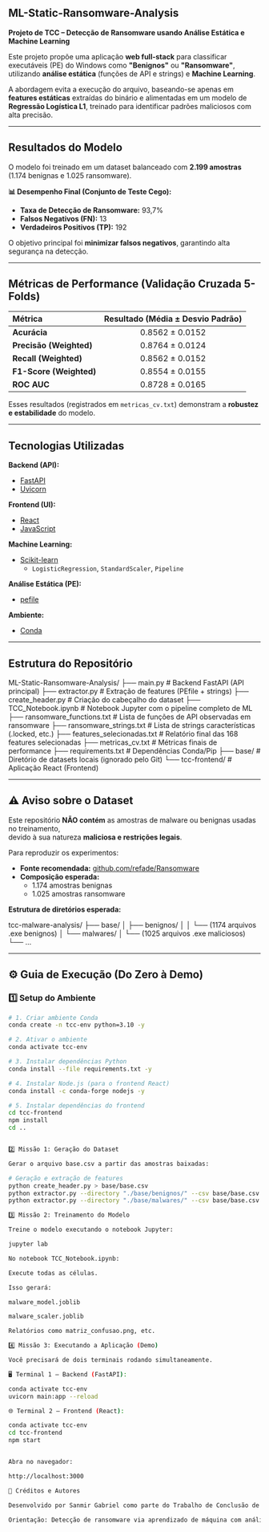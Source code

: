 ## ML-Static-Ransomware-Analysis

**Projeto de TCC – Detecção de Ransomware usando Análise Estática e Machine Learning**

Este projeto propõe uma aplicação **web full-stack** para classificar executáveis (PE) do Windows como **"Benignos"** ou **"Ransomware"**, utilizando **análise estática** (funções de API e strings) e **Machine Learning**.

A abordagem evita a execução do arquivo, baseando-se apenas em **features estáticas** extraídas do binário e alimentadas em um modelo de **Regressão Logística L1**, treinado para identificar padrões maliciosos com alta precisão.

---

## Resultados do Modelo

O modelo foi treinado em um dataset balanceado com **2.199 amostras**  
(1.174 benignas e 1.025 ransomware).

**📊 Desempenho Final (Conjunto de Teste Cego):**
- **Taxa de Detecção de Ransomware:** 93,7%
- **Falsos Negativos (FN):** 13  
- **Verdadeiros Positivos (TP):** 192  

O objetivo principal foi **minimizar falsos negativos**, garantindo alta segurança na detecção.

---

##  Métricas de Performance (Validação Cruzada 5-Folds)

| Métrica | Resultado (Média ± Desvio Padrão) |
|:--------|:----------------------------------:|
| **Acurácia** | 0.8562 ± 0.0152 |
| **Precisão (Weighted)** | 0.8764 ± 0.0124 |
| **Recall (Weighted)** | 0.8562 ± 0.0152 |
| **F1-Score (Weighted)** | 0.8554 ± 0.0155 |
| **ROC AUC** | 0.8728 ± 0.0165 |

Esses resultados (registrados em `metricas_cv.txt`) demonstram a **robustez e estabilidade** do modelo.

---

##  Tecnologias Utilizadas

**Backend (API):**
- [FastAPI](https://fastapi.tiangolo.com/)
- [Uvicorn](https://www.uvicorn.org/)

**Frontend (UI):**
- [React](https://react.dev/)
- [JavaScript](https://developer.mozilla.org/pt-BR/docs/Web/JavaScript)

**Machine Learning:**
- [Scikit-learn](https://scikit-learn.org/)
  - `LogisticRegression`, `StandardScaler`, `Pipeline`

**Análise Estática (PE):**
- [pefile](https://pypi.org/project/pefile/)

**Ambiente:**
- [Conda](https://docs.conda.io/en/latest/)

---

##  Estrutura do Repositório
ML-Static-Ransomware-Analysis/
├── main.py # Backend FastAPI (API principal)
├── extractor.py # Extração de features (PEfile + strings)
├── create_header.py # Criação do cabeçalho do dataset
├── TCC_Notebook.ipynb # Notebook Jupyter com o pipeline completo de ML
├── ransomware_functions.txt # Lista de funções de API observadas em ransomware
├── ransomware_strings.txt # Lista de strings características (.locked, etc.)
├── features_selecionadas.txt # Relatório final das 168 features selecionadas
├── metricas_cv.txt # Métricas finais de performance
├── requirements.txt # Dependências Conda/Pip
├── base/ # Diretório de datasets locais (ignorado pelo Git)
└── tcc-frontend/ # Aplicação React (Frontend)


---

## ⚠️ Aviso sobre o Dataset

Este repositório **NÃO contém** as amostras de malware ou benignas usadas no treinamento,  
devido à sua natureza **maliciosa e restrições legais**.

Para reproduzir os experimentos:

- **Fonte recomendada:** [github.com/refade/Ransomware](https://github.com/refade/Ransomware)  
- **Composição esperada:**
  - 1.174 amostras benignas  
  - 1.025 amostras ransomware

**Estrutura de diretórios esperada:**

tcc-malware-analysis/
├── base/
│ ├── benignos/
│ │ └── (1174 arquivos .exe benignos)
│ └── malwares/
│ └── (1025 arquivos .exe maliciosos)
└── ...


---

## ⚙️ Guia de Execução (Do Zero à Demo)

### 1️⃣ Setup do Ambiente

```bash
# 1. Criar ambiente Conda
conda create -n tcc-env python=3.10 -y

# 2. Ativar o ambiente
conda activate tcc-env

# 3. Instalar dependências Python
conda install --file requirements.txt -y

# 4. Instalar Node.js (para o frontend React)
conda install -c conda-forge nodejs -y

# 5. Instalar dependências do frontend
cd tcc-frontend
npm install
cd ..


2️⃣ Missão 1: Geração do Dataset

Gerar o arquivo base.csv a partir das amostras baixadas:

# Geração e extração de features
python create_header.py > base/base.csv
python extractor.py --directory "./base/benignos/" --csv base/base.csv --fileclass 0
python extractor.py --directory "./base/malwares/" --csv base/base.csv --fileclass 1

3️⃣ Missão 2: Treinamento do Modelo

Treine o modelo executando o notebook Jupyter:

jupyter lab

No notebook TCC_Notebook.ipynb:

Execute todas as células.

Isso gerará:

malware_model.joblib

malware_scaler.joblib

Relatórios como matriz_confusao.png, etc.

4️⃣ Missão 3: Executando a Aplicação (Demo)

Você precisará de dois terminais rodando simultaneamente.

🖥️ Terminal 1 – Backend (FastAPI):

conda activate tcc-env
uvicorn main:app --reload

🌐 Terminal 2 – Frontend (React):

conda activate tcc-env
cd tcc-frontend
npm start


Abra no navegador:

http://localhost:3000

🧩 Créditos e Autores

Desenvolvido por Sanmir Gabriel como parte do Trabalho de Conclusão de Curso (TCC) em Ciência da Computação.

Orientação: Detecção de ransomware via aprendizado de máquina com análise estática de binários.

